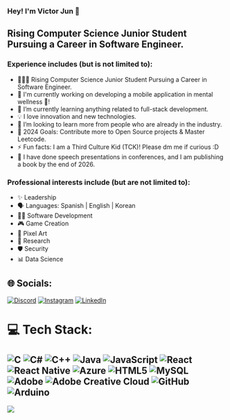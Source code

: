 ### Hey! I'm Victor Jun 👋 

## Rising Computer Science Junior Student Pursuing a Career in Software Engineer. 

### Experience includes (but is not limited to):

- 👨🏻‍💻 Rising Computer Science Junior Student Pursuing a Career in Software Engineer.
- 📝 I'm currently working on developing a mobile application in mental wellness 🌱!
- 📕 I’m currently learning anything related to full-stack development.
- 💡 I love innovation and new technologies.
- 🤝 I’m looking to learn more from people who are already in the industry.
- 🥅 2024 Goals: Contribute more to Open Source projects & Master Leetcode.
- ⚡ Fun facts: I am a Third Culture Kid (TCK)! Please dm me if curious :D
- 🎤 I have done speech presentations in conferences, and I am publishing a book by the end of 2026.

### Professional interests include (but are not limited to):

- ✨ Leadership
- 🗣️ Languages: Spanish | English | Korean 
- 👨‍💻 Software Development
- 🎮 Game Creation
- 👾 Pixel Art
- 🔬 Research
- 🛡️ Security
- 📊 Data Science

## 🌐 Socials:
[![Discord](https://img.shields.io/badge/Discord-%237289DA.svg?logo=discord&logoColor=white)](https://discord.gg/GeroJun#7813) [![Instagram](https://img.shields.io/badge/Instagram-%23E4405F.svg?logo=Instagram&logoColor=white)](https://instagram.com/gero.jun) [![LinkedIn](https://img.shields.io/badge/LinkedIn-%230077B5.svg?logo=linkedin&logoColor=white)](https://linkedin.com/in/gerojun) 

# 💻 Tech Stack:
![C](https://img.shields.io/badge/c-%2300599C.svg?style=for-the-badge&logo=c&logoColor=white) ![C#](https://img.shields.io/badge/c%23-%23239120.svg?style=for-the-badge&logo=csharp&logoColor=white) ![C++](https://img.shields.io/badge/c++-%2300599C.svg?style=for-the-badge&logo=c%2B%2B&logoColor=white) ![Java](https://img.shields.io/badge/java-%23ED8B00.svg?style=for-the-badge&logo=openjdk&logoColor=white) ![JavaScript](https://img.shields.io/badge/javascript-%23323330.svg?style=for-the-badge&logo=javascript&logoColor=%23F7DF1E) ![React](https://img.shields.io/badge/react-%2320232a.svg?style=for-the-badge&logo=react&logoColor=%2361DAFB) ![React Native](https://img.shields.io/badge/react_native-%2320232a.svg?style=for-the-badge&logo=react&logoColor=%2361DAFB) ![Azure](https://img.shields.io/badge/azure-%230072C6.svg?style=for-the-badge&logo=microsoftazure&logoColor=white) ![HTML5](https://img.shields.io/badge/html5-%23E34F26.svg?style=for-the-badge&logo=html5&logoColor=white) ![MySQL](https://img.shields.io/badge/mysql-4479A1.svg?style=for-the-badge&logo=mysql&logoColor=white) ![Adobe](https://img.shields.io/badge/adobe-%23FF0000.svg?style=for-the-badge&logo=adobe&logoColor=white) ![Adobe Creative Cloud](https://img.shields.io/badge/Adobe%20Creative%20Cloud-DA1F26.svg?style=for-the-badge&logo=Adobe%20Creative%20Cloud&logoColor=white) ![GitHub](https://img.shields.io/badge/github-%23121011.svg?style=for-the-badge&logo=github&logoColor=white) ![Arduino](https://img.shields.io/badge/-Arduino-00979D?style=for-the-badge&logo=Arduino&logoColor=white)
---
[![](https://visitcount.itsvg.in/api?id=GeroJun92&label=Profile%20Views&pretty=false)](https://visitcount.itsvg.in)

<!-- Proudly created with GPRM ( https://gprm.itsvg.in ) -->

